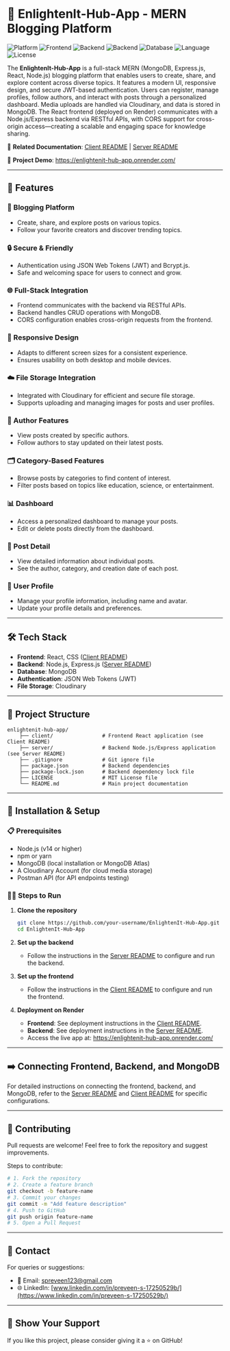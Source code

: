 # 🌟 EnlightenIt-Hub-App - MERN Blogging Platform

![Platform](https://img.shields.io/badge/Platform-Web-blue.svg)
![Frontend](https://img.shields.io/badge/Frontend-React-orange.svg)
![Backend](https://img.shields.io/badge/Backend-Node.js-red.svg)
![Backend](https://img.shields.io/badge/Backend-Express.js-aqua.svg)
![Database](https://img.shields.io/badge/Database-MongoDB-emerald.svg)
![Language](https://img.shields.io/badge/Language-JavaScript-yellow.svg)
![License](https://img.shields.io/badge/License-MIT-lightgrey.svg)

The **EnlightenIt-Hub-App** is a full-stack MERN (MongoDB, Express.js, React, Node.js) blogging platform that enables users to create, share, and explore content across diverse topics. It features a modern UI, responsive design, and secure JWT-based authentication. Users can register, manage profiles, follow authors, and interact with posts through a personalized dashboard. Media uploads are handled via Cloudinary, and data is stored in MongoDB. The React frontend (deployed on Render) communicates with a Node.js/Express backend via RESTful APIs, with CORS support for cross-origin access—creating a scalable and engaging space for knowledge sharing.

🔗 **Related Documentation**: [Client README](./client/README.md) | [Server README](./server/README.md) 

🔗 **Project Demo**: <https://enlightenit-hub-app.onrender.com/>

---

## 🚀 Features

### 📝 Blogging Platform
- Create, share, and explore posts on various topics.
- Follow your favorite creators and discover trending topics.

### 🔒 Secure & Friendly
- Authentication using JSON Web Tokens (JWT) and Bcrypt.js.
- Safe and welcoming space for users to connect and grow.

### 🌐 Full-Stack Integration
- Frontend communicates with the backend via RESTful APIs.
- Backend handles CRUD operations with MongoDB.
- CORS configuration enables cross-origin requests from the frontend.

### 📱 Responsive Design
- Adapts to different screen sizes for a consistent experience.
- Ensures usability on both desktop and mobile devices.

### ☁️ File Storage Integration
- Integrated with Cloudinary for efficient and secure file storage.
- Supports uploading and managing images for posts and user profiles.

### 👤 Author Features
- View posts created by specific authors.
- Follow authors to stay updated on their latest posts.

### 🗂️ Category-Based Features
- Browse posts by categories to find content of interest.
- Filter posts based on topics like education, science, or entertainment.

### 📊 Dashboard
- Access a personalized dashboard to manage your posts.
- Edit or delete posts directly from the dashboard.

### 📄 Post Detail
- View detailed information about individual posts.
- See the author, category, and creation date of each post.

### 👥 User Profile
- Manage your profile information, including name and avatar.
- Update your profile details and preferences.

---

## 🛠️ Tech Stack
- **Frontend**: React, CSS ([Client README](./client/README.md))
- **Backend**: Node.js, Express.js ([Server README](./server/README.md))
- **Database**: MongoDB
- **Authentication**: JSON Web Tokens (JWT)
- **File Storage**: Cloudinary

---

## 📂 Project Structure
```plaintext
enlightenit-hub-app/
    ├── client/                # Frontend React application (see Client README)
    ├── server/                # Backend Node.js/Express application (see Server README)
    ├── .gitignore             # Git ignore file
    ├── package.json           # Backend dependencies
    ├── package-lock.json      # Backend dependency lock file
    ├── LICENSE                # MIT License file
    └── README.md              # Main project documentation
```

---

## 🧪 Installation & Setup
### 📋 Prerequisites
- Node.js (v14 or higher)
- npm or yarn
- MongoDB (local installation or MongoDB Atlas)
- A Cloudinary Account (for cloud media storage)
- Postman API (for API endpoints testing)

### 🧑‍💻 Steps to Run
1. **Clone the repository**
   ```bash
   git clone https://github.com/your-username/EnlightenIt-Hub-App.git
   cd EnlightenIt-Hub-App
   ```

2. **Set up the backend**
   - Follow the instructions in the [Server README](./server/README.md) to configure and run the backend.

3. **Set up the frontend**
   - Follow the instructions in the [Client README](./client/README.md) to configure and run the frontend.

4. **Deployment on Render**
   - **Frontend**: See deployment instructions in the [Client README](./client/README.md).
   - **Backend**: See deployment instructions in the [Server README](./server/README.md).
   - Access the live app at: <https://enlightenit-hub-app.onrender.com/>

---

## ➡️ Connecting Frontend, Backend, and MongoDB
For detailed instructions on connecting the frontend, backend, and MongoDB, refer to the [Server README](./server/README.md) and [Client README](./client/README.md) for specific configurations.

---

## 🤝 Contributing
Pull requests are welcome! Feel free to fork the repository and suggest improvements.

Steps to contribute:
```bash
# 1. Fork the repository
# 2. Create a feature branch
git checkout -b feature-name
# 3. Commit your changes
git commit -m "Add feature description"
# 4. Push to GitHub
git push origin feature-name
# 5. Open a Pull Request
```

---

## 📧 Contact
For queries or suggestions:
- 📩 Email: [spreveen123@gmail.com](mailto:spreveen123@gmail.com)
- 🌐 LinkedIn: [www.linkedin.com/in/preveen-s-17250529b/](https://www.linkedin.com/in/preveen-s-17250529b/)

---

## 🌟 Show Your Support
If you like this project, please consider giving it a ⭐ on GitHub!
